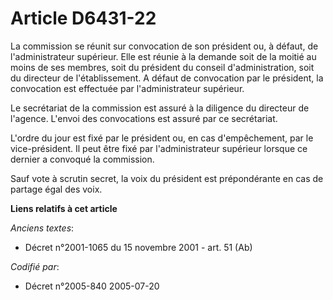 # Article D6431-22

La commission se réunit sur convocation de son président ou, à défaut, de l'administrateur supérieur. Elle est réunie à la
demande soit de la moitié au moins de ses membres, soit du président du conseil d'administration, soit du directeur de
l'établissement. A défaut de convocation par le président, la convocation est effectuée par l'administrateur supérieur.

Le secrétariat de la commission est assuré à la diligence du directeur de l'agence. L'envoi des convocations est assuré par
ce secrétariat.

L'ordre du jour est fixé par le président ou, en cas d'empêchement, par le vice-président. Il peut être fixé par
l'administrateur supérieur lorsque ce dernier a convoqué la commission.

Sauf vote à scrutin secret, la voix du président est prépondérante en cas de partage égal des voix.

**Liens relatifs à cet article**

_Anciens textes_:

  - Décret n°2001-1065 du 15 novembre 2001 - art. 51 (Ab)

_Codifié par_:

  - Décret n°2005-840 2005-07-20
